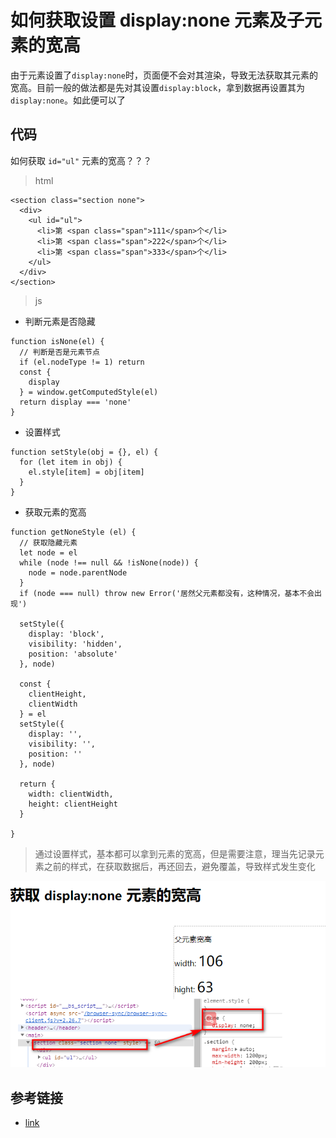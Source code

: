 # 如何获取设置 display:none 元素及子元素的宽高

由于元素设置了`display:none`时，页面便不会对其渲染，导致无法获取其元素的宽高。目前一般的做法都是先对其设置`display:block`，拿到数据再设置其为`display:none`。如此便可以了

## 代码

如何获取 `id="ul"` 元素的宽高？？？

> html

```
<section class="section none">
  <div>
    <ul id="ul">
      <li>第 <span class="span">111</span>个</li>
      <li>第 <span class="span">222</span>个</li>
      <li>第 <span class="span">333</span>个</li>
    </ul>
  </div>
</section>
```

> js

- 判断元素是否隐藏

```
function isNone(el) {
  // 判断是否是元素节点
  if (el.nodeType != 1) return
  const {
    display
  } = window.getComputedStyle(el)
  return display === 'none'
}
```

- 设置样式

```
function setStyle(obj = {}, el) {
  for (let item in obj) {
    el.style[item] = obj[item]
  }
}
```

- 获取元素的宽高

```
function getNoneStyle (el) {
  // 获取隐藏元素
  let node = el
  while (node !== null && !isNone(node)) {
    node = node.parentNode
  }
  if (node === null) throw new Error('居然父元素都没有，这种情况，基本不会出现')

  setStyle({
    display: 'block',
    visibility: 'hidden',
    position: 'absolute'
  }, node)

  const {
    clientHeight,
    clientWidth
  } = el
  setStyle({
    display: '',
    visibility: '',
    position: ''
  }, node)

  return {
    width: clientWidth,
    height: clientHeight
  }

}
```

> 通过设置样式，基本都可以拿到元素的宽高，但是需要注意，理当先记录元素之前的样式，在获取数据后，再还回去，避免覆盖，导致样式发生变化

![效果图](./../images/js/20191018180045.png)

## 参考链接

- [link](http://www.foliotek.com/devblog/getting-the-width-of-a-hidden-element-with-jquery-using-width/)
